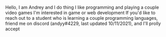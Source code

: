 Hello, I am Andrey and I do thing
I like programming and playing a couple video games
I'm interested in game or web development
If you'd like to reach out to a student who is learning a couple programming languages, friend me on discord (andyy#4229, last updated 10/11/2021), and I'll prolly accept
